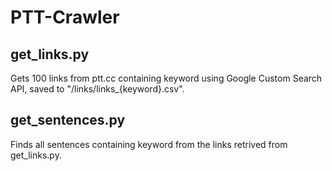 # PTT-Crawler
## get_links.py
Gets 100 links from ptt.cc containing keyword using Google Custom Search API, saved to "/links/links_{keyword}.csv".
## get_sentences.py
Finds all sentences containing keyword from the links retrived from get_links.py.
